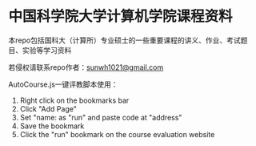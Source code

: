 # 中国科学院大学计算机学院课程资料
本repo包括国科大（计算所）专业硕士的一些重要课程的讲义、作业、考试题目、实验等学习资料

若侵权请联系repo作者：sunwh1021@gmail.com

AutoCourse.js一键评教脚本使用：
1. Right click on the bookmarks bar
2. Click "Add Page"
3. Set "name: as "run" and paste code at "address"
4. Save the bookmark
5. Click the "run" bookmark on the course evaluation website
